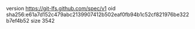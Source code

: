 version https://git-lfs.github.com/spec/v1
oid sha256:e61a7d152c479abc2139907412b502eaf0fb94b1c52cf821976be322b7ef4b52
size 3542
